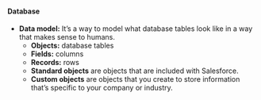 #### Database
- **Data model:** It’s a way to model what database tables look like in a way that makes sense to humans.
  - **Objects:** database tables
  - **Fields:** columns 
  - **Records:** rows 
  - **Standard objects** are objects that are included with Salesforce.
  - **Custom objects** are objects that you create to store information that’s specific to your company or industry.
